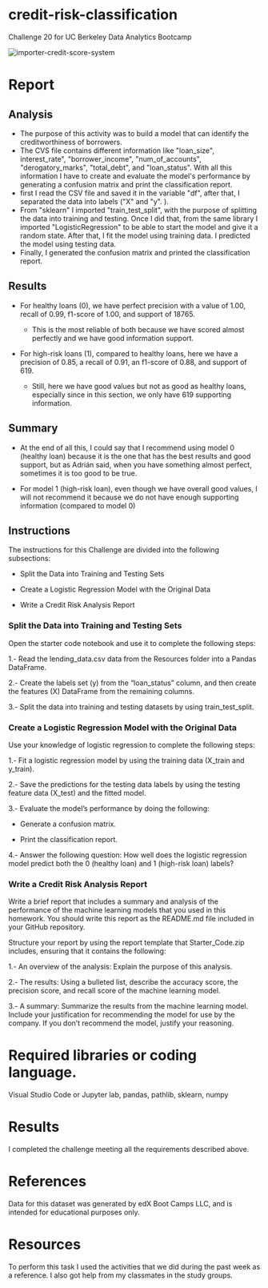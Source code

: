 # credit-risk-classification
Challenge 20 for UC Berkeley Data Analytics Bootcamp

![importer-credit-score-system](https://github.com/Ever30/credit-risk-classification/assets/149534473/3882a9fc-9f05-462d-8379-fcdacc05e770)

# Report

## Analysis
  - The purpose of this activity was to build a model that can identify the creditworthiness of borrowers.
  - The CVS file contains different information like "loan_size", interest_rate", "borrower_income", "num_of_accounts", "derogatory_marks", "total_debt", and "loan_status". With all this information I have to create and evaluate the model's performance by generating a confusion matrix and print the classification report.
  - first I read the CSV file and saved it in the variable "df", after that, I separated the data into labels ("X" and "y". ).
  - From "sklearn" I imported "train_test_split", with the purpose of splitting the data into training and testing. Once I did that, from the same library I imported "LogisticRegression" to be able to start the model and give it a random state. After that, I fit the model using training data. I  predicted the model using testing data.
  - Finally, I generated the confusion matrix and printed the classification report.

## Results

  - For healthy loans (0), we have perfect precision  with a value of 1.00, recall of 0.99, f1-score of 1.00, and support of 18765.
    - This is the most reliable of both because we have scored almost perfectly and we have good information support.
   
  - For high-risk loans (1), compared to  healthy loans, here we have a precision of 0.85, a recall of 0.91, an f1-score of 0.88, and support of 619.
    - Still, here we have good values but not as good as healthy loans, especially since in this section, we only have 619 supporting information.
   
## Summary

  - At the end of all this, I could say that I recommend using model 0 (healthy loan) because it is the one that has the best results and good support, but as Adrián said, when you have something almost perfect, sometimes it is too good to be true.
  
  - For model 1 (high-risk loan), even though we have overall good values, I will not recommend it because we do not have enough supporting information (compared to model 0)




## Instructions

The instructions for this Challenge are divided into the following subsections:

- Split the Data into Training and Testing Sets

- Create a Logistic Regression Model with the Original Data

- Write a Credit Risk Analysis Report

### Split the Data into Training and Testing Sets
Open the starter code notebook and use it to complete the following steps:

1.- Read the lending_data.csv data from the Resources folder into a Pandas DataFrame.

2.- Create the labels set (y) from the “loan_status” column, and then create the features (X) DataFrame from the remaining columns.

3.- Split the data into training and testing datasets by using train_test_split.

### Create a Logistic Regression Model with the Original Data

Use your knowledge of logistic regression to complete the following steps:

1.- Fit a logistic regression model by using the training data (X_train and y_train).

2.- Save the predictions for the testing data labels by using the testing feature data (X_test) and the fitted model.

3.- Evaluate the model’s performance by doing the following:

- Generate a confusion matrix.

- Print the classification report.

4.- Answer the following question: How well does the logistic regression model predict both the 0 (healthy loan) and 1 (high-risk loan) labels?

### Write a Credit Risk Analysis Report

Write a brief report that includes a summary and analysis of the performance of the machine learning models that you used in this homework. You should write this report as the README.md file included in your GitHub repository.

Structure your report by using the report template that Starter_Code.zip includes, ensuring that it contains the following:

1.- An overview of the analysis: Explain the purpose of this analysis.

2.- The results: Using a bulleted list, describe the accuracy score, the precision score, and recall score of the machine learning model.

3.- A summary: Summarize the results from the machine learning model. Include your justification for recommending the model for use by the company. If you don’t recommend the model, justify your reasoning.

# Required libraries or coding language.
Visual Studio Code or Jupyter lab, pandas, pathlib, sklearn, numpy


# Results
I completed the challenge meeting all the requirements described above.

# References
Data for this dataset was generated by edX Boot Camps LLC, and is intended for educational purposes only.

# Resources
To perform this task I used the activities that we did during the past week as a reference. I also got help from my classmates in the study groups.
